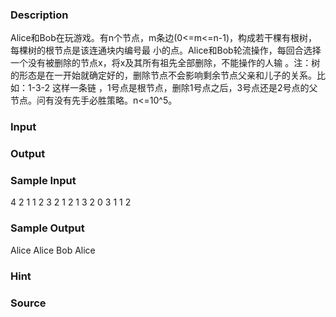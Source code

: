 
### Description
Alice和Bob在玩游戏。有n个节点，m条边(0<=m<=n-1)，构成若干棵有根树，每棵树的根节点是该连通块内编号最
小的点。Alice和Bob轮流操作，每回合选择一个没有被删除的节点x，将x及其所有祖先全部删除，不能操作的人输
。注：树的形态是在一开始就确定好的，删除节点不会影响剩余节点父亲和儿子的关系。比如：1-3-2 这样一条链
，1号点是根节点，删除1号点之后，3号点还是2号点的父节点。问有没有先手必胜策略。n<=10^5。
### Input

### Output

### Sample Input
4
2 1
1 2
3 2
1 2
1 3
2 0
3 1
1 2

### Sample Output
Alice
Alice
Bob
Alice

### Hint

### Source
